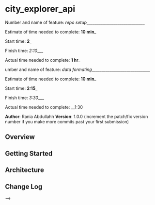 # city_explorer_api

Number and name of feature: _repo setup_______________________________

Estimate of time needed to complete: __10 min___

Start time: __2___

Finish time: _2:10____

Actual time needed to complete: __1 hr___

umber and name of feature: _data formating_______________________________

Estimate of time needed to complete: __10 min___

Start time: __2:15___

Finish time: _3:30____

Actual time needed to complete: __1:30



**Author**: Rania Abdullahh
**Version**: 1.0.0 (increment the patch/fix version number if you make more commits past your first submission)

## Overview
<!-- Provide a high level overview of what this application is and why you are building it, beyond the fact that it's an assignment for this class. (i.e. What's your problem domain?) -->

## Getting Started
<!-- What are the steps that a user must take in order to build this app on their own machine and get it running? -->

## Architecture
<!-- Provide a detailed description of the application design. What technologies (languages, libraries, etc) you're using, and any other relevant design information. -->

## Change Log
<!-- Use this area to document the iterative changes made to your application as each feature is successfully implemented. Use time stamps. Here's an examples:

01-01-2001 4:59pm - Application now has a fully-functional express server, with a GET route for the location resource.

## Credits and Collaborations
<!-- Give credit (and a link) to other people or resources that helped you build this application. -->
-->
